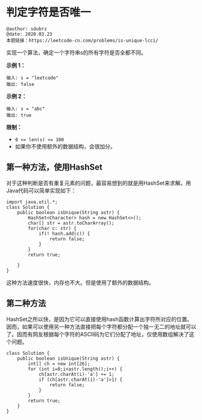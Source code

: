 # 判定字符是否唯一

```
@author: sdubrz
@date: 2020.03.23
本题链接：https://leetcode-cn.com/problems/is-unique-lcci/
```


实现一个算法，确定一个字符串s的所有字符是否全都不同。

**示例 1：**

```
输入: s = "leetcode"
输出: false 
```

**示例 2：**

```
输入: s = "abc"
输出: true
```

**限制：**

+ ```0 <= len(s) <= 100```
+ 如果你不使用额外的数据结构，会很加分。

## 第一种方法，使用HashSet

对于这种判断是否有重复元素的问题，最容易想到的就是用HashSet来求解。用Java代码可以简单实现如下：

```
import java.util.*;
class Solution {
    public boolean isUnique(String astr) {
        HashSet<Character> hash = new HashSet<>();	
		char[] str = astr.toCharArray();
		for(char c: str) {
			if(! hash.add(c)) {
				return false;
			}
		}
        return true;
		
    }
}
```
这种方法速度很快，内存也不大。但是使用了额外的数据结构。

## 第二种方法
HashSet之所以快，是因为它可以直接使用hash函数计算出字符所对应的位置。因而，如果可以使用另一种方法直接把每个字符都分配一个独一无二的地址就可以了。因而有网友根据每个字符的ASCII码为它们分配了地址，仅使用数组解决了这个问题。
```
class Solution {
    public boolean isUnique(String astr) {
        int[] ch = new int[26];
        for (int i=0;i<astr.length();i++) {
            ch[astr.charAt(i)-'a'] += 1;
            if (ch[astr.charAt(i)-'a']>1) {
                return false;
            }
        }
        return true;
    }
}
```


